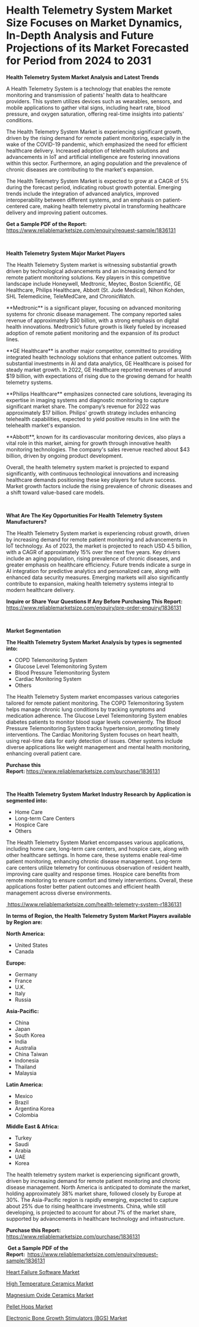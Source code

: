 <p><h1>Health Telemetry System Market Size Focuses on Market Dynamics, In-Depth Analysis and Future Projections of its Market Forecasted for Period from 2024 to 2031</h1></p><p><strong>Health Telemetry System Market Analysis and Latest Trends</strong></p>
<p><p>A Health Telemetry System is a technology that enables the remote monitoring and transmission of patients' health data to healthcare providers. This system utilizes devices such as wearables, sensors, and mobile applications to gather vital signs, including heart rate, blood pressure, and oxygen saturation, offering real-time insights into patients' conditions. </p><p>The Health Telemetry System Market is experiencing significant growth, driven by the rising demand for remote patient monitoring, especially in the wake of the COVID-19 pandemic, which emphasized the need for efficient healthcare delivery. Increased adoption of telehealth solutions and advancements in IoT and artificial intelligence are fostering innovations within this sector. Furthermore, an aging population and the prevalence of chronic diseases are contributing to the market's expansion.</p><p>The Health Telemetry System Market is expected to grow at a CAGR of 5% during the forecast period, indicating robust growth potential. Emerging trends include the integration of advanced analytics, improved interoperability between different systems, and an emphasis on patient-centered care, making health telemetry pivotal in transforming healthcare delivery and improving patient outcomes.</p></p>
<p><strong>Get a Sample PDF of the Report:&nbsp;</strong> <a href="https://www.reliablemarketsize.com/enquiry/request-sample/1836131?utm_campaign=1186&utm_medium=2&utm_source=Github&utm_content=ia&utm_term=16102024&utm_id=health-telemetry-system">https://www.reliablemarketsize.com/enquiry/request-sample/1836131</a></p>
<p>&nbsp;</p>
<p><strong>Health Telemetry System Major Market Players</strong></p>
<p><p>The Health Telemetry System market is witnessing substantial growth driven by technological advancements and an increasing demand for remote patient monitoring solutions. Key players in this competitive landscape include Honeywell, Medtronic, Meytec, Boston Scientific, GE Healthcare, Philips Healthcare, Abbott (St. Jude Medical), Nihon Kohden, SHL Telemedicine, TeleMedCare, and ChronicWatch.</p><p>**Medtronic** is a significant player, focusing on advanced monitoring systems for chronic disease management. The company reported sales revenue of approximately $30 billion, with a strong emphasis on digital health innovations. Medtronic’s future growth is likely fueled by increased adoption of remote patient monitoring and the expansion of its product lines.</p><p>**GE Healthcare** is another major competitor, committed to providing integrated health technology solutions that enhance patient outcomes. With substantial investments in AI and data analytics, GE Healthcare is poised for steady market growth. In 2022, GE Healthcare reported revenues of around $19 billion, with expectations of rising due to the growing demand for health telemetry systems.</p><p>**Philips Healthcare** emphasizes connected care solutions, leveraging its expertise in imaging systems and diagnostic monitoring to capture significant market share. The company’s revenue for 2022 was approximately $17 billion. Philips' growth strategy includes enhancing telehealth capabilities, expected to yield positive results in line with the telehealth market's expansion.</p><p>**Abbott**, known for its cardiovascular monitoring devices, also plays a vital role in this market, aiming for growth through innovative health monitoring technologies. The company's sales revenue reached about $43 billion, driven by ongoing product development.</p><p>Overall, the health telemetry system market is projected to expand significantly, with continuous technological innovations and increasing healthcare demands positioning these key players for future success. Market growth factors include the rising prevalence of chronic diseases and a shift toward value-based care models.</p></p>
<p>&nbsp;</p>
<p><strong>What Are The Key Opportunities For Health Telemetry System Manufacturers?</strong></p>
<p><p>The Health Telemetry System market is experiencing robust growth, driven by increasing demand for remote patient monitoring and advancements in IoT technology. As of 2023, the market is projected to reach USD 4.5 billion, with a CAGR of approximately 15% over the next five years. Key drivers include an aging population, rising prevalence of chronic diseases, and greater emphasis on healthcare efficiency. Future trends indicate a surge in AI integration for predictive analytics and personalized care, along with enhanced data security measures. Emerging markets will also significantly contribute to expansion, making health telemetry systems integral to modern healthcare delivery.</p></p>
<p><strong>Inquire or Share Your Questions If Any Before Purchasing This Report:</strong> <a href="https://www.reliablemarketsize.com/enquiry/pre-order-enquiry/1836131?utm_campaign=1186&utm_medium=2&utm_source=Github&utm_content=ia&utm_term=16102024&utm_id=health-telemetry-system">https://www.reliablemarketsize.com/enquiry/pre-order-enquiry/1836131</a></p>
<p>&nbsp;</p>
<p><strong>Market Segmentation</strong></p>
<p><strong>The Health Telemetry System Market Analysis by types is segmented into:</strong></p>
<p><ul><li>COPD Telemonitoring System</li><li>Glucose Level Telemonitoring System</li><li>Blood Pressure Telemonitoring System</li><li>Cardiac Monitoring System</li><li>Others</li></ul></p>
<p><p>The Health Telemetry System market encompasses various categories tailored for remote patient monitoring. The COPD Telemonitoring System helps manage chronic lung conditions by tracking symptoms and medication adherence. The Glucose Level Telemonitoring System enables diabetes patients to monitor blood sugar levels conveniently. The Blood Pressure Telemonitoring System tracks hypertension, promoting timely interventions. The Cardiac Monitoring System focuses on heart health, using real-time data for early detection of issues. Other systems include diverse applications like weight management and mental health monitoring, enhancing overall patient care.</p></p>
<p><strong>Purchase this Report:&nbsp;</strong><a href="https://www.reliablemarketsize.com/purchase/1836131?utm_campaign=1186&utm_medium=2&utm_source=Github&utm_content=ia&utm_term=16102024&utm_id=health-telemetry-system">https://www.reliablemarketsize.com/purchase/1836131</a></p>
<p>&nbsp;</p>
<p><strong>The Health Telemetry System Market Industry Research by Application is segmented into:</strong></p>
<p><ul><li>Home Care</li><li>Long-term Care Centers</li><li>Hospice Care</li><li>Others</li></ul></p>
<p><p>The Health Telemetry System Market encompasses various applications, including home care, long-term care centers, and hospice care, along with other healthcare settings. In home care, these systems enable real-time patient monitoring, enhancing chronic disease management. Long-term care centers utilize telemetry for continuous observation of resident health, improving care quality and response times. Hospice care benefits from remote monitoring to ensure comfort and timely interventions. Overall, these applications foster better patient outcomes and efficient health management across diverse environments.</p></p>
<p><a href="https://www.reliablemarketsize.com/health-telemetry-system-r1836131?utm_campaign=1186&utm_medium=2&utm_source=Github&utm_content=ia&utm_term=16102024&utm_id=health-telemetry-system">&nbsp;https://www.reliablemarketsize.com/health-telemetry-system-r1836131</a></p>
<p><strong>In terms of Region, the Health Telemetry System Market Players available by Region are:</strong></p>
<p>
    <p> <strong> North America: </strong>
        <ul>
            <li>United States</li>
            <li>Canada</li>
        </ul>
        </p> 
    <p> <strong> Europe: </strong>
        <ul>
            <li>Germany</li>
            <li>France</li>
            <li>U.K.</li>
            <li>Italy</li>
            <li>Russia</li>
        </ul>
        </p> 
    <p> <strong> Asia-Pacific: </strong>
        <ul>
            <li>China</li>
            <li>Japan</li>
            <li>South Korea</li>
            <li>India</li>
            <li>Australia</li>
            <li>China Taiwan</li>
            <li>Indonesia</li>
            <li>Thailand</li>
            <li>Malaysia</li>
        </ul>
        </p> 
    <p> <strong> Latin America: </strong>
        <ul>
            <li>Mexico</li>
            <li>Brazil</li>
            <li>Argentina Korea</li>
            <li>Colombia</li>
        </ul>
        </p> 
    <p> <strong> Middle East & Africa: </strong>
        <ul>
            <li>Turkey</li>
            <li>Saudi</li>
            <li>Arabia</li>
            <li>UAE</li>
            <li>Korea</li>
        </ul>
    </p>
    </p>
<p><p>The health telemetry system market is experiencing significant growth, driven by increasing demand for remote patient monitoring and chronic disease management. North America is anticipated to dominate the market, holding approximately 38% market share, followed closely by Europe at 30%. The Asia-Pacific region is rapidly emerging, expected to capture about 25% due to rising healthcare investments. China, while still developing, is projected to account for about 7% of the market share, supported by advancements in healthcare technology and infrastructure.</p></p>
<p><strong>Purchase this Report: </strong><a href="https://www.reliablemarketsize.com/purchase/1836131?utm_campaign=1186&utm_medium=2&utm_source=Github&utm_content=ia&utm_term=16102024&utm_id=health-telemetry-system">https://www.reliablemarketsize.com/purchase/1836131</a></p>
<p>&nbsp;<strong>Get a Sample PDF of the Report:&nbsp;&nbsp;</strong><a href="https://www.reliablemarketsize.com/enquiry/request-sample/1836131?utm_campaign=1186&utm_medium=2&utm_source=Github&utm_content=ia&utm_term=16102024&utm_id=health-telemetry-system">https://www.reliablemarketsize.com/enquiry/request-sample/1836131</a></p>
<p><strong></strong></p>
<p><p><a href="https://github.com/cairotmbrowne3cq/Market-Research-Report-List-1/blob/main/heart-failure-software-market.md?utm_campaign=1186&utm_medium=2&utm_source=Github&utm_content=ia&utm_term=16102024&utm_id=health-telemetry-system">Heart Failure Software Market</a></p><p><a href="https://www.linkedin.com/pulse/market-dynamics-future-trends-global-high-temperature-ceramics-qjkye?utm_campaign=1186&utm_medium=2&utm_source=Github&utm_content=ia&utm_term=16102024&utm_id=health-telemetry-system">High Temperature Ceramics Market</a></p><p><a href="https://www.linkedin.com/pulse/magnesium-oxide-ceramics-sector-surge-93-growth-roadmap-mrmze?utm_campaign=1186&utm_medium=2&utm_source=Github&utm_content=ia&utm_term=16102024&utm_id=health-telemetry-system">Magnesium Oxide Ceramics Market</a></p><p><a href="https://www.linkedin.com/pulse/competitive-intelligence-pellet-hops-market-key-players-strategies-rxmwe?utm_campaign=1186&utm_medium=2&utm_source=Github&utm_content=ia&utm_term=16102024&utm_id=health-telemetry-system">Pellet Hops Market</a></p><p><a href="https://github.com/rieuydbalon3b/Market-Research-Report-List-1/blob/main/electronic-bone-growth-stimulators-bgs-market.md?utm_campaign=1186&utm_medium=2&utm_source=Github&utm_content=ia&utm_term=16102024&utm_id=health-telemetry-system">Electronic Bone Growth Stimulators (BGS) Market</a></p></p>
